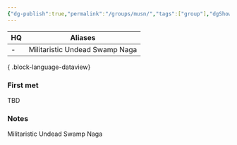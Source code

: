 ```yaml
---
{"dg-publish":true,"permalink":"/groups/musn/","tags":["group"],"dgShowBacklinks":true,"dgShowLocalGraph":true,"noteIcon":"group","created":"2023-12-30T13:48:30.847+01:00","updated":"2024-01-18T16:02:49.586+01:00"}
---
```


| HQ | Aliases                        |
| -- | ------------------------------ |
| \- | Militaristic Undead Swamp Naga |

{ .block-language-dataview}
### First met
TBD
### Notes
Militaristic Undead Swamp Naga

